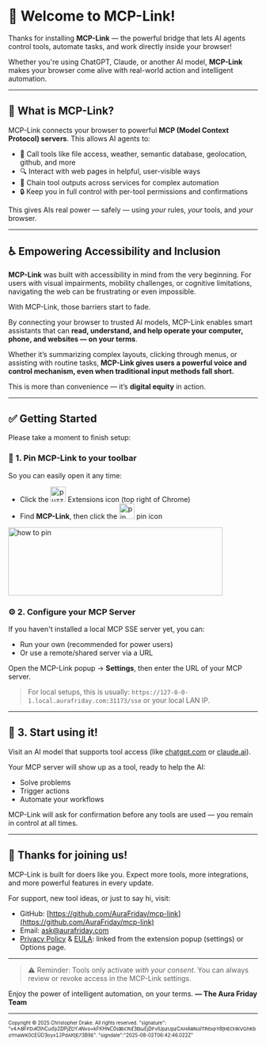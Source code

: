 # 🎉 Welcome to MCP-Link!

Thanks for installing **MCP-Link** — the powerful bridge that lets AI agents control tools, automate tasks, and work directly inside your browser!

Whether you're using ChatGPT, Claude, or another AI model, **MCP-Link** makes your browser come alive with real-world action and intelligent automation.

---

## 🚀 What is MCP-Link?

MCP-Link connects your browser to powerful **MCP (Model Context Protocol) servers**. This allows AI agents to:

* 🧠 Call tools like file access, weather, semantic database, geolocation, github, and more
* 🔍 Interact with web pages in helpful, user-visible ways
* 🔄 Chain tool outputs across services for complex automation
* 🔒 Keep you in full control with per-tool permissions and confirmations

This gives AIs real power — safely — using *your* rules, *your* tools, and *your* browser.

---

## ♿ Empowering Accessibility and Inclusion

**MCP-Link** was built with accessibility in mind from the very beginning. For users with visual impairments, mobility challenges, or cognitive limitations, navigating the web can be frustrating or even impossible.

With MCP-Link, those barriers start to fade.

By connecting your browser to trusted AI models, MCP-Link enables smart assistants that can **read, understand, and help operate your computer, phone, and websites — on your terms**.

Whether it’s summarizing complex layouts, clicking through menus, or assisting with routine tasks, **MCP-Link gives users a powerful voice and control mechanism, even when traditional input methods fall short.**

This is more than convenience — it’s **digital equity** in action.

---

## ✅ Getting Started

Please take a moment to finish setup:

### 📌 1. **Pin MCP-Link to your toolbar**

So you can easily open it any time:

* Click the <img src="assets/puzzle.png" width="31" height="31" alt="puzzle-piece icon"> Extensions icon (top right of Chrome)
* Find **MCP-Link**, then click the <img src="assets/pin0.png" width="31" height="31" alt="pin icon"> pin icon
<img src="assets/pinme.png" width="433" height="138" alt="how to pin">

### ⚙️ 2. **Configure your MCP Server**

If you haven't installed a local MCP SSE server yet, you can:

* Run your own (recommended for power users)
* Or use a remote/shared server via a URL

Open the MCP-Link popup → **Settings**, then enter the URL of your MCP server.

> For local setups, this is usually:
> `https://127-0-0-1.local.aurafriday.com:31173/sse`
> or your local LAN IP.

---

## 💬 3. Start using it!

Visit an AI model that supports tool access (like [chatgpt.com](https://chatgpt.com) or [claude.ai](https://claude.ai)).

Your MCP server will show up as a tool, ready to help the AI:

* Solve problems
* Trigger actions
* Automate your workflows

MCP-Link will ask for confirmation before any tools are used — you remain in control at all times.

---

## 🙌 Thanks for joining us!

MCP-Link is built for doers like you. Expect more tools, more integrations, and more powerful features in every update.

For support, new tool ideas, or just to say hi, visit:

* GitHub: [https://github.com/AuraFriday/mcp-link](https://github.com/AuraFriday/mcp-link)
* Email: [ask@aurafriday.com](mailto:ask@aurafriday.com)
* [Privacy Policy](PRIVACY.md) & [EULA](EULA.md): linked from the extension popup (settings) or Options page.

---

> ⚠️ Reminder: Tools only activate *with your consent*. You can always review or revoke access in the MCP-Link settings.

Enjoy the power of intelligent automation, on your terms.
**— The Aura Friday Team**

---

<small><sup>Copyright © 2025 Christopher Drake. All rights reserved. "signature": "v𝟦ᗅȢϜꓝꓓ𝛢ƱƖhᑕսďp2ᗞΡȷƵᎠƳ𝐴Nѵօ×kFКHꓠᑕ𝟢s𝟑b𐐕ꓣď𝟥ᗷωEȷᗞꓝvlUpƶꓴpƶСꓮꓧΑȣꓠϨīꓔꓣᏮхƿꓬ8ʈᎻꓰ𐐕ⲘⲔꓦꓖһꓗbϨꓬnǝꓪꓗ0ᏟEŪⅮȜoух𝟣𝟚PdꓮКʈᎬ𐓒ЗΒ9ⴹ". "signdate":"2025-08-02T06:42:46.022Z" </sup></small>
